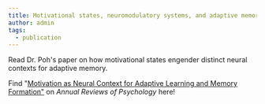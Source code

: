 ```yaml
---
title: Motivational states, neuromodulatory systems, and adaptive memory. Read Dr. Poh's review paper on the Annual Reviews of Psychology!
author: admin
tags:
  - publication
---
```

<p> Read Dr. Poh's paper on how motivational states engender distinct neural contexts for adaptive memory. </p>

<p> Find "<a href="url">Motivation as Neural Context for Adaptive Learning and Memory Formation"</a> on <i>Annual Reviews of Psychology</i> here! </p>
